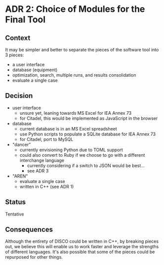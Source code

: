 # ADR 2: Choice of Modules for the Final Tool

## Context

It may be simpler and better to separate the pieces of the software tool into 3 pieces:

- a user interface
- database (equipment)
- optimization, search, multiple runs, and results consolidation
- evaluate a single case


## Decision

- user interface
    - unsure yet, leaning towards MS Excel for IEA Annex 73
    - for Citadel, this would be implemented as JavaScript in the browser
- database
    - current database is in an MS Excel spreadsheet
    - use Python scripts to populate a SQLite database for IEA Annex 73
    - for Citadel, port to MySQL
- "dancer"
    - currently envisioning Python due to TOML support
    - could also convert to Ruby if we choose to go with a different interchange language
        - currently considering if a switch to JSON would be best...
        - see ADR 3
- "AREN"
    - evaluate a single case
    - written in C++ (see ADR 1)


## Status

Tentative


## Consequences

Although the entirety of DISCO could be written in C++, by breaking pieces out, we believe this will enable us to work faster and leverage the strengths of different languages.
It's also possible that some of the pieces could be repurposed for other things.
